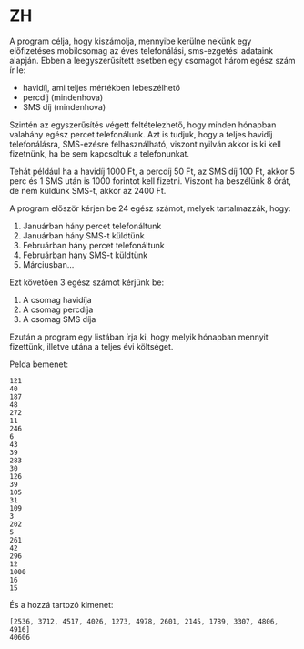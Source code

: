 # ZH

A program célja, hogy kiszámolja, mennyibe kerülne nekünk egy  előfizetéses mobilcsomag az éves telefonálási, sms-ezgetési adataink alapján.
Ebben a leegyszerűsített esetben egy csomagot három egész szám ír le:
  - havidíj, ami teljes mértékben lebeszélhető
  - percdíj (mindenhova)
  - SMS díj (mindenhova)

Szintén az egyszerűsítés végett feltételezhető, hogy minden hónapban valahány egész percet telefonálunk. Azt is tudjuk, hogy a teljes havidíj telefonálásra, SMS-ezésre felhasználható, viszont nyilván akkor is ki kell fizetnünk, ha be sem kapcsoltuk a telefonunkat.

Tehát például ha a havidíj 1000 Ft, a percdíj 50 Ft, az SMS díj 100 Ft, akkor 5 perc és 1 SMS után is 1000 forintot kell fizetni. Viszont ha beszélünk 8 órát, de nem küldünk SMS-t, akkor az 2400 Ft.

A program először kérjen be 24 egész számot, melyek tartalmazzák, hogy:
1. Januárban hány percet telefonáltunk
2. Januárban hány SMS-t küldtünk
3. Februárban hány percet telefonáltunk
4. Februárban hány SMS-t küldtünk
5. Márciusban...

Ezt követően 3 egész számot kérjünk be:
1. A csomag havidíja
2. A csomag percdíja
3. A csomag SMS díja

Ezután a program egy listában írja ki, hogy melyik hónapban mennyit fizettünk, illetve utána a teljes évi költséget.

Pelda bemenet:
```
121
40
187
48
272
11
246
6
43
39
283
30
126
39
105
31
109
3
202
5
261
42
296
12
1000
16
15
```

És a hozzá tartozó kimenet:

```
[2536, 3712, 4517, 4026, 1273, 4978, 2601, 2145, 1789, 3307, 4806, 4916]
40606
```
